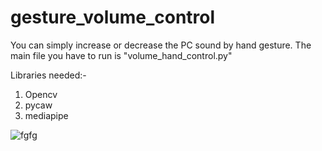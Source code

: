 # gesture_volume_control

You can simply increase or decrease the PC sound by hand gesture. 
The main file you have to run is "volume_hand_control.py"

Libraries needed:-
1. Opencv
2. pycaw
3. mediapipe


![fgfg](https://user-images.githubusercontent.com/48207530/113853444-48251380-97bb-11eb-9af9-71de6af06681.gif)
